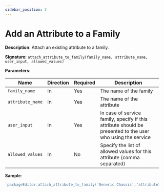 ```yaml
---
sidebar_position: 2
---
```


# Add an Attribute to a Family

**Description**: Attach an existing attribute to a family.

**Signature**: `attach_attribute_to_family(family_name, attribute_name, user_input, allowed_values)`

**Parameters**:

| Name | Direction | Required | Description |
| --- | --- | --- | --- |
| `family_name` | In | Yes | The name of the family |
| `attribute_name` | In | Yes | The name of the attribute |
| `user_input` | In | Yes | In case of service family, specify if this attribute should be presented to the user who using the service |
| `allowed_values` | In | No | Specify the list of allowed values for this attribute (comma separated) |


**Sample**:

```javascript
`packageEditor.attach_attribute_to_family('Generic Chassis','attribute1',False,'')`
```